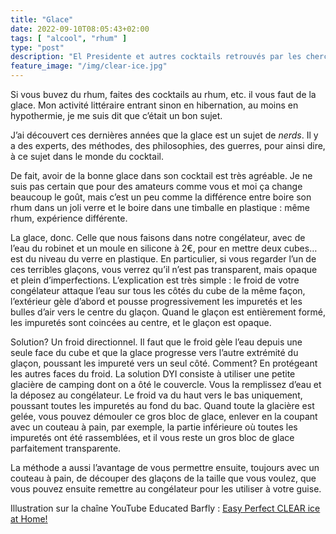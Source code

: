 ```yaml
---
title: "Glace"
date: 2022-09-10T08:05:43+02:00
tags: [ "alcool", "rhum" ]
type: "post"
description: "El Presidente et autres cocktails retrouvés par les chercheurs"
feature_image: "/img/clear-ice.jpg"
---
```


Si vous buvez du rhum, faites des cocktails au rhum, etc. il vous faut de la glace. Mon activité littéraire entrant sinon en hibernation, au moins en hypothermie, je me suis dit que c’était un bon sujet.<!--more-->

J’ai découvert ces dernières années que la glace est un sujet de _nerds_. Il y a des experts, des méthodes, des philosophies, des guerres, pour ainsi dire, à ce sujet dans le monde du cocktail.

De fait, avoir de la bonne glace dans son cocktail est très agréable. Je ne suis pas certain que pour des amateurs comme vous et moi ça change beaucoup le goût, mais c’est un peu comme la différence entre boire son rhum dans un joli verre et le boire dans une timballe en plastique : même rhum, expérience différente.

La glace, donc. Celle que nous faisons dans notre congélateur, avec de l’eau du robinet et un moule en silicone à 2€, pour en mettre deux cubes… est du niveau du verre en plastique. En particulier, si vous regarder l’un de ces terribles glaçons, vous verrez qu’il n’est pas transparent, mais opaque et plein d’imperfections. L’explication est très simple : le froid de votre congélateur attaque l’eau sur tous les côtés du cube de la même façon, l’extérieur gèle d’abord et pousse progressivement les impuretés et les bulles d’air vers le centre du glaçon. Quand le glaçon est entièrement formé, les impuretés sont coincées au centre, et le glaçon est opaque.

Solution? Un froid directionnel. Il faut que le froid gèle l’eau depuis une seule face du cube et que la glace progresse vers l’autre extrémité du glaçon, poussant les impureté vers un seul côté. Comment? En protégeant les autres faces du froid. La solution DYI consiste à utiliser une petite glacière de camping dont on a ôté le couvercle. Vous la remplissez d’eau et la déposez au congélateur. Le froid va du haut vers le bas uniquement, poussant toutes les impuretés au fond du bac. Quand toute la glacière est gelée, vous pouvez démouler ce gros bloc de glace, enlever en la coupant avec un couteau à pain, par exemple, la partie inférieure où toutes les impuretés ont été rassemblées, et il vous reste un gros bloc de glace parfaitement transparente.

La méthode a aussi l’avantage de vous permettre ensuite, toujours avec un couteau à pain, de découper des glaçons de la taille que vous voulez, que vous pouvez ensuite remettre au congélateur pour les utiliser à votre guise.

Illustration sur la chaîne YouTube Educated Barfly : [Easy Perfect CLEAR ice at Home!](https://www.youtube.com/watch?v=NC6-YoXwrdY)